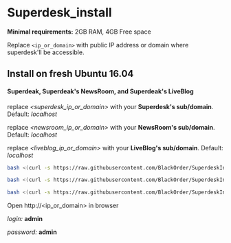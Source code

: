# Superdesk_install

**Minimal requirements:**
2GB RAM, 4GB Free space

Replace `<ip_or_domain>` with public IP address or domain where superdesk'll be accessible.

## Install on fresh Ubuntu 16.04
#### **Superdeak**, **Superdeak's NewsRoom**, and **Superdeak's LiveBlog**
replace *<superdesk_ip_or_domain>* with your **Superdesk's sub/domain**. Default: *localhost*

replace *<newsroom_ip_or_domain>* with your **NewsRoom's sub/domain**. Default: *localhost*

replace *<liveblog_ip_or_domain>* with your **LiveBlog's sub/domain**. Default: *localhost*


```sh
bash <(curl -s https://raw.githubusercontent.com/BlackOrder/SuperdeskInstall/master/install_superdesk) <superdesk_ip_or_domain>

bash <(curl -s https://raw.githubusercontent.com/BlackOrder/SuperdeskInstall/master/install_newsRoom) <superdesk_ip_or_domain> <newsroom_ip_or_domain>

bash <(curl -s https://raw.githubusercontent.com/BlackOrder/SuperdeskInstall/master/install_liveBlog) <superdesk_ip_or_domain> <liveblog_ip_or_domain>
```

Open http://<ip_or_domain> in browser

*login:* **admin**

*password:* **admin**
